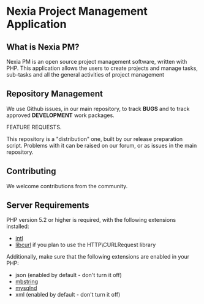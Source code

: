 # Nexia Project Management Application

## What is Nexia PM?

Nexia PM is an open source project management software, written with PHP. This application allows the users to create projects and manage tasks, sub-tasks and all the general activities of project management

## Repository Management

We use Github issues, in our main repository, to track **BUGS** and to track approved **DEVELOPMENT** work packages.

FEATURE REQUESTS.

This repository is a "distribution" one, built by our release preparation script. 
Problems with it can be raised on our forum, or as issues in the main repository.

## Contributing

We welcome contributions from the community.

## Server Requirements

PHP version 5.2 or higher is required, with the following extensions installed: 

- [intl](http://php.net/manual/en/intl.requirements.php)
- [libcurl](http://php.net/manual/en/curl.requirements.php) if you plan to use the HTTP\CURLRequest library

Additionally, make sure that the following extensions are enabled in your PHP:

- json (enabled by default - don't turn it off)
- [mbstring](http://php.net/manual/en/mbstring.installation.php)
- [mysqlnd](http://php.net/manual/en/mysqlnd.install.php)
- xml (enabled by default - don't turn it off)
